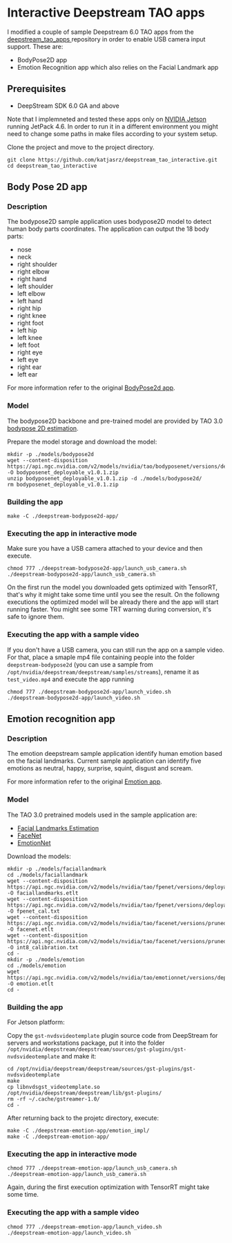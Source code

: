 # Interactive Deepstream TAO apps 

I modified a couple of sample Deepstream 6.0 TAO apps from the [deepstream_tao_apps
](https://github.com/NVIDIA-AI-IOT/deepstream_tao_apps) repository in order to enable USB camera input support. These are:

* BodyPose2D app
* Emotion Recognition app which also relies on the Facial Landmark app

## Prerequisites

* DeepStream SDK 6.0 GA and above

Note that I implemneted and tested these apps only on [NVIDIA Jetson](https://developer.nvidia.com/embedded-computing) running JetPack 4.6. In order to run it in a different environment you might need to change some paths in make files according to your system setup. 

Clone the project and move to the project directory.

```shell
git clone https://github.com/katjasrz/deepstream_tao_interactive.git
cd deepstream_tao_interactive
```

## Body Pose 2D app

### Description 

The bodypose2D sample application uses bodypose2D model to detect human body parts coordinates. The application can output the 18 body parts:
- nose
- neck
- right shoulder
- right elbow
- right hand
- left shoulder
- left elbow
- left hand
- right hip
- right knee
- right foot
- left hip
- left knee
- left foot
- right eye
- left eye
- right ear 
- left ear

For more information refer to the original [BodyPose2d app](https://github.com/NVIDIA-AI-IOT/deepstream_tao_apps/tree/master/apps/tao_others/deepstream-bodypose2d-app).

### Model

The bodypose2D backbone and pre-trained model are provided by TAO 3.0 [bodypose 2D estimation](https://ngc.nvidia.com/catalog/models/nvidia:tao:bodyposenet). 
  
Prepare the model storage and download the model:

```shell
mkdir -p ./models/bodypose2d
wget --content-disposition https://api.ngc.nvidia.com/v2/models/nvidia/tao/bodyposenet/versions/deployable_v1.0.1/zip -O bodyposenet_deployable_v1.0.1.zip
unzip bodyposenet_deployable_v1.0.1.zip -d ./models/bodypose2d/
rm bodyposenet_deployable_v1.0.1.zip
```

### Building the app

```shell
make -C ./deepstream-bodypose2d-app/
```

### Executing the app in interactive mode

Make sure you have a USB camera attached to your device and then execute.

```shell
chmod 777 ./deepstream-bodypose2d-app/launch_usb_camera.sh
./deepstream-bodypose2d-app/launch_usb_camera.sh
```

On the first run the model you downloaded gets optimized with TensorRT, that's why it might take some time until you see the result. On the followng executions the optimized model will be already there and the app will start running faster. You might see some TRT warning during conversion, it's safe to ignore them.

### Executing the app with a sample video

If you don't have a USB camera, you can still run the app on a sample video. For that, place a smaple mp4 file containing people into the folder `deepstream-bodypose2d` (you can use a sample from `/opt/nvidia/deepstream/deepstream/samples/streams`), rename it as `test_video.mp4` and execute the app running

```shell
chmod 777 ./deepstream-bodypose2d-app/launch_video.sh
./deepstream-bodypose2d-app/launch_video.sh
```

## Emotion recognition app

### Description

The emotion deepstream sample application identify human emotion based on the facial landmarks. Current sample application can identify five emotions as neutral, happy, surprise, squint, disgust and scream. 

For more information refer to the original [Emotion app](https://github.com/NVIDIA-AI-IOT/deepstream_tao_apps/tree/master/apps/tao_others/deepstream-emotion-app).

### Model

The TAO 3.0 pretrained models used in the sample application are:

* [Facial Landmarks Estimation](https://ngc.nvidia.com/catalog/models/nvidia:tao:fpenet)
* [FaceNet](https://ngc.nvidia.com/catalog/models/nvidia:tao:facenet)
* [EmotionNet](https://ngc.nvidia.com/catalog/models/nvidia:tao:emotionnet)

Download the models:

```shell
mkdir -p ./models/faciallandmark
cd ./models/faciallandmark
wget --content-disposition https://api.ngc.nvidia.com/v2/models/nvidia/tao/fpenet/versions/deployable_v3.0/files/model.etlt -O faciallandmarks.etlt
wget --content-disposition https://api.ngc.nvidia.com/v2/models/nvidia/tao/fpenet/versions/deployable_v3.0/files/int8_calibration.txt -O fpenet_cal.txt
wget --content-disposition https://api.ngc.nvidia.com/v2/models/nvidia/tao/facenet/versions/pruned_quantized_v2.0/files/model.etlt -O facenet.etlt
wget --content-disposition https://api.ngc.nvidia.com/v2/models/nvidia/tao/facenet/versions/pruned_quantized_v2.0/files/int8_calibration.txt -O int8_calibration.txt
cd -
mkdir -p ./models/emotion
cd ./models/emotion
wget https://api.ngc.nvidia.com/v2/models/nvidia/tao/emotionnet/versions/deployable_v1.0/files/model.etlt -O emotion.etlt
cd -
```

### Building the app

For Jetson platform:

Copy the `gst-nvdsvideotemplate` plugin source code from DeepStream for servers and workstations package, put it into the folder `/opt/nvidia/deepstream/deepstream/sources/gst-plugins/gst-nvdsvideotemplate` and make it:

```shell
cd /opt/nvidia/deepstream/deepstream/sources/gst-plugins/gst-nvdsvideotemplate
make
cp libnvdsgst_videotemplate.so /opt/nvidia/deepstream/deepstream/lib/gst-plugins/
rm -rf ~/.cache/gstreamer-1.0/
cd -
```

After returning back to the projetc directory, execute:

```shell
make -C ./deepstream-emotion-app/emotion_impl/
make -C ./deepstream-emotion-app/
```

### Executing the app in interactive mode

```shell
chmod 777 ./deepstream-emotion-app/launch_usb_camera.sh
./deepstream-emotion-app/launch_usb_camera.sh
```

Again, during the first execution optimization with TensorRT might take some time.

### Executing the app with a sample video

```shell
chmod 777 ./deepstream-emotion-app/launch_video.sh
./deepstream-emotion-app/launch_video.sh
```

